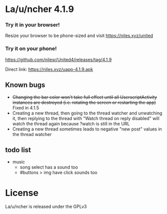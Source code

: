 # La/u/ncher 4.1.9

### Try it in your browser!
Resize your browser to be phone-sized and visit https://niles.xyz/united

### Try it on your phone!
https://github.com/nilesr/United4/releases/tag/4.1.9

Direct link: https://niles.xyz/uapp-4.1.9.apk

<span style="display: none;">
Google play store, sometimes a version behind: https://play.google.com/store/apps/details?id=com.angryburg.uapp
</span>

## Known bugs

 - ~~Changing the bar color won't take full effect until all UserscriptActivity instances are destroyed (i.e. rotating the screen or restarting the app)~~ Fixed in 4.1.5
 - Creating a new thread, then going to the thread watcher and unwatching it, then replying to the thread with "Watch thread on reply disabled" will watch the thread again because ?watch is still in the URL
 - Creating a new thread sometimes leads to negative "new post" values in the thread watcher

## todo list
- music
	- song select has a sound too
	- #buttons > img have click sounds too

# License

La/u/ncher is released under the GPLv3

